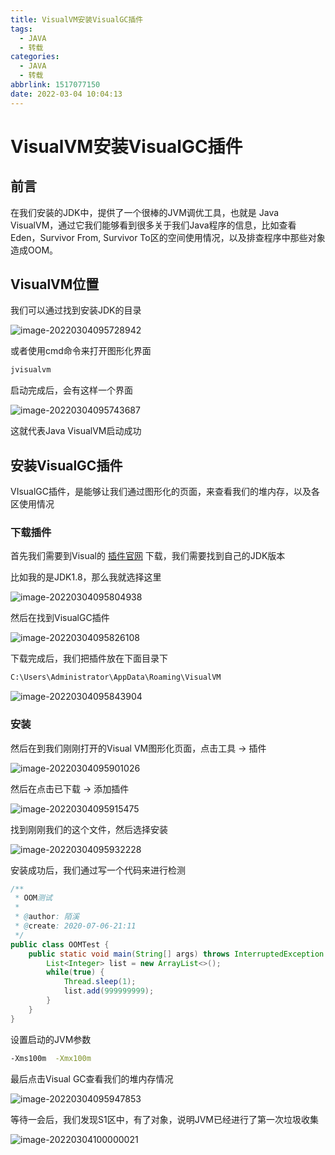 ```yaml
---
title: VisualVM安装VisualGC插件
tags:
  - JAVA
  - 转载
categories:
  - JAVA
  - 转载
abbrlink: 1517077150
date: 2022-03-04 10:04:13
---
```

# VisualVM安装VisualGC插件

## 前言

在我们安装的JDK中，提供了一个很棒的JVM调优工具，也就是 Java VisualVM，通过它我们能够看到很多关于我们Java程序的信息，比如查看 Eden，Survivor From, Survivor To区的空间使用情况，以及排查程序中那些对象造成OOM。

##  VisualVM位置

我们可以通过找到安装JDK的目录

![image-20220304095728942](https://qingyun-test.oss-cn-hangzhou.aliyuncs.com/img/image-20220304095728942.png?x-oss-process=style/qingyun)

或者使用cmd命令来打开图形化界面

```bash
jvisualvm
```

启动完成后，会有这样一个界面

![image-20220304095743687](https://qingyun-test.oss-cn-hangzhou.aliyuncs.com/img/image-20220304095743687.png?x-oss-process=style/qingyun)

这就代表Java VisualVM启动成功

## 安装VisualGC插件

VIsualGC插件，是能够让我们通过图形化的页面，来查看我们的堆内存，以及各区使用情况

### 下载插件

首先我们需要到Visual的 [插件官网](https://visualvm.github.io/pluginscenters.html) 下载，我们需要找到自己的JDK版本

比如我的是JDK1.8，那么我就选择这里

![image-20220304095804938](https://qingyun-test.oss-cn-hangzhou.aliyuncs.com/img/image-20220304095804938.png?x-oss-process=style/qingyun)

然后在找到VisualGC插件

![image-20220304095826108](https://qingyun-test.oss-cn-hangzhou.aliyuncs.com/img/image-20220304095826108.png?x-oss-process=style/qingyun)

下载完成后，我们把插件放在下面目录下

```bash
C:\Users\Administrator\AppData\Roaming\VisualVM
```

![image-20220304095843904](https://qingyun-test.oss-cn-hangzhou.aliyuncs.com/img/image-20220304095843904.png?x-oss-process=style/qingyun)

### 安装

然后在到我们刚刚打开的Visual VM图形化页面，点击工具 -> 插件

![image-20220304095901026](https://qingyun-test.oss-cn-hangzhou.aliyuncs.com/img/image-20220304095901026.png?x-oss-process=style/qingyun)

然后在点击已下载 -> 添加插件

![image-20220304095915475](https://qingyun-test.oss-cn-hangzhou.aliyuncs.com/img/image-20220304095915475.png?x-oss-process=style/qingyun)

找到刚刚我们的这个文件，然后选择安装

![image-20220304095932228](https://qingyun-test.oss-cn-hangzhou.aliyuncs.com/img/image-20220304095932228.png?x-oss-process=style/qingyun)

安装成功后，我们通过写一个代码来进行检测

```java
/**
 * OOM测试
 *
 * @author: 陌溪
 * @create: 2020-07-06-21:11
 */
public class OOMTest {
    public static void main(String[] args) throws InterruptedException {
        List<Integer> list = new ArrayList<>();
        while(true) {
            Thread.sleep(1);
            list.add(999999999);
        }
    }
}
```

设置启动的JVM参数

```bash
-Xms100m  -Xmx100m
```

最后点击Visual GC查看我们的堆内存情况

![image-20220304095947853](https://qingyun-test.oss-cn-hangzhou.aliyuncs.com/img/image-20220304095947853.png?x-oss-process=style/qingyun)

等待一会后，我们发现S1区中，有了对象，说明JVM已经进行了第一次垃圾收集

![image-20220304100000021](https://qingyun-test.oss-cn-hangzhou.aliyuncs.com/img/image-20220304100000021.png?x-oss-process=style/qingyun)